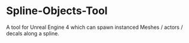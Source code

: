 # Spline-Objects-Tool
 A tool for Unreal Engine 4 which can spawn instanced Meshes / actors / decals along a spline.
 
 [](https://github.com/Louis1351/Spline-Objects-Tool/blob/master/Images/Actors_Settings.PNG)
 [](https://github.com/Louis1351/Spline-Objects-Tool/blob/master/Images/Debug_Settings.PNG)
 [](https://github.com/Louis1351/Spline-Objects-Tool/blob/master/Images/Decals_Settings.PNG)
 [](https://github.com/Louis1351/Spline-Objects-Tool/blob/master/Images/InstancedStaticMeshes_Settings.PNG)
 [](https://github.com/Louis1351/Spline-Objects-Tool/blob/master/Images/Spline_Settings.PNG)
 [](https://github.com/Louis1351/Spline-Objects-Tool/blob/master/Images/Location_Settings.PNG)
 [](https://github.com/Louis1351/Spline-Objects-Tool/blob/master/Images/Rotation_Settings.PNG)
 [](https://github.com/Louis1351/Spline-Objects-Tool/blob/master/Images/Scale_Settings.PNG)
